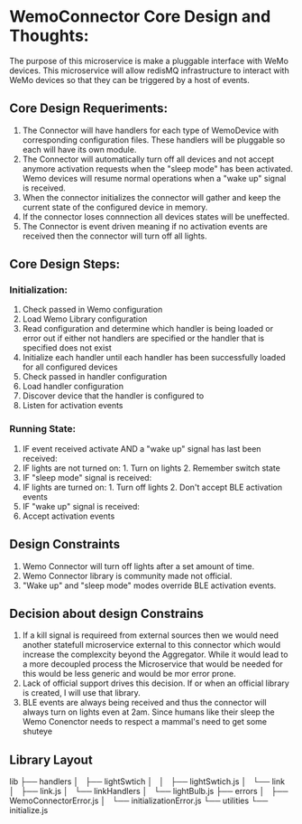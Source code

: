 # WemoConnector Core Design and Thoughts:

The purpose of this microservice is make a pluggable interface with WeMo devices. This microservice will allow redisMQ infrastructure to interact with WeMo devices so that they can be triggered by a host of events.

## Core Design Requeriments:

1. The Connector will have handlers for each type of WemoDevice with corresponding configuration files. These handlers will be pluggable so each will have its own module.
2. The Connector will automatically turn off all devices and not accept anymore activation requests when the "sleep mode" has been activated. Wemo devices will resume normal operations when a "wake up" signal is received.
3. When the connector initializes the connector will gather and keep the current state of the configured device in memory.
4. If the connector loses connnection all devices states will be uneffected.
5. The Connector is event driven meaning if no activation events are received then the connector will turn off all lights.

## Core Design Steps:

### Initialization:

1. Check passed in Wemo configuration
2. Load Wemo Library configuration
3. Read configuration and determine which handler is being loaded or error out if either not handlers are specified or the handler that is specified does not exist
4. Initialize each handler until each handler has been successfully loaded for all configured devices
  1. Check passed in handler configuration
  2. Load handler configuration
  3. Discover device that the handler is configured to
5. Listen for activation events

### Running State:

1. IF event received activate AND a "wake up" signal has last been received:
  1. IF lights are not turned on:
    1. Turn on lights
    2. Remember switch state
2. IF "sleep mode" signal is received:
  1. IF lights are turned on:
    1. Turn off lights
    2. Don't accept BLE activation events
3. IF "wake up" signal is received:
  1. Accept activation events

## Design Constraints
1. Wemo Connector will turn off lights after a set amount of time.
2. Wemo Connector library is community made not official.
3. "Wake up" and "sleep mode" modes override BLE activation events.

## Decision about design Constrains
1. If a kill signal is requireed from external sources then we would need another statefull microservice external to this connector which would increase the complexcity beyond the Aggregator. While it would lead to a more decoupled process the Microservice that would be needed for this would be less generic and would be mor error prone.
2. Lack of official support drives this decision. If or when an official library is created, I will use that library.
3. BLE events are always being received and thus the connector will always turn on lights even at 2am. Since humans like their sleep the Wemo Conenctor needs to respect a mammal's need to get some shuteye

## Library Layout

lib
├── handlers
│   ├── lightSwtich
│   │   ├── lightSwtich.js
│   └── link
│       ├── link.js
│       └── linkHandlers
│           └── lightBulb.js
├── errors
│   ├── WemoConnectorError.js
│   └── initializationError.js
└── utilities
    └── initialize.js
